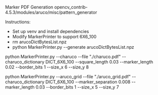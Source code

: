 
Marker PDF Generation
opencv_contrib-4.5.3/modules/aruco/misc/pattern_generator

Instructions:
- Set up venv and install dependencies
- Modify MarkerPrinter to support 6X6_100
- rm arucoDictBytesList.npz
- python MarkerPrinter.py --generate arucoDictBytesList.npz

python MarkerPrinter.py --charuco --file "./charuco.pdf" --charuco_dictionary DICT_6X6_100 --square_length 0.03 --marker_length 0.02 --border_bits 1 --size_x 6 --size_y 8

python MarkerPrinter.py --aruco_grid --file "./aruco_grid.pdf" --charuco_dictionary DICT_6X6_100 --marker_separation 0.008 --marker_length 0.03 --border_bits 1 --size_x 5 --size_y 7
